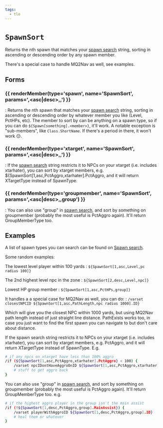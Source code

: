 ```yaml
---
tags:
  - tlo
---
```

# `SpawnSort`

<!--tlo-desc-start-->
Returns the nth spawn that matches your [spawn search] string, sorting in ascending or descending order by any spawn member.

There's a special case to handle MQ2Nav as well, see examples.
<!--tlo-desc-end-->

## Forms
<!--tlo-forms-start-->
### {{ renderMember(type='spawn', name='SpawnSort', params='<n>,<asc|desc>,<member>,<spawnsearch>') }}

:   Returns the nth spawn that matches your [spawn search] string, sorting in ascending or descending order by whatever member you like (Level, PctHPs, etc). The member to sort by can be anything on a spawn type, so if you can do `${Spawn[something].<member>}`, it'll work. A notable exception is "sub-members", like `Class.ShortName`. If there's a period in there, it won't work 😔.

### {{ renderMember(type='xtarget', name='SpawnSort', params='<n>,<asc|desc>,<member>,<xtarget-specific spawnsearch>') }}

:   If the [spawn search] string restricts it to NPCs on your xtarget (i.e. includes xtarhater), you can sort by xtarget members, e.g. ${SpawnSort[1,asc,PctAggro,xtarhater].PctAggro, and it will return XTargetType instead of SpawnType. 

### {{ renderMember(type='groupmember', name='SpawnSort', params='<n>,<asc|desc>,<member>,group') }}

:   You can also use "group" in [spawn search], and sort by something on groupmember (probably the most useful is PctAggro again). It'll return GroupMemberType too. 
<!--tlo-forms-end-->

## Examples
<!--tlo-examples-start-->
A list of spawn types you can search can be found on [Spawn search](../macroquest/reference/general/spawn-search.md).

Some random examples:

The lowest level player within 100 yards
:   `${SpawnSort[1,asc,Level,pc radius 100]}`

The 2nd highest level npc in the zone
:   `${SpawnSort[2,desc,Level,npc]}`

Lowest HP group member
:   `${SpawnSort[1,asc,PctHPs,group]}`

It handles a a special case for MQ2Nav as well, you can do:
:   `/varset closestNPCID ${SpawnSort[1,asc,PathLength,npc radius 1000].ID}`

Which will give you the closest NPC within 1000 yards, but using MQ2Nav path length instead of just straight line distance. PathExists works too, in case you just want to find the first spawn you can navigate to but don't care about distance.

If the spawn search string restricts it to NPCs on your xtarget (i.e. includes xtarhater), you can sort by xtarget members, e.g. PctAggro, and it will return XTargetType instead of SpawnType. E.g.
```bash
# if any npcs on xtarget have less than 100% aggro
/if (${SpawnSort[1,asc,PctAggro,xtarhater].PctAggro} < 100) {
    /varset npcIDontHaveAggroOnID ${SpawnSort[1,asc,PctAggro,xtarhater].ID}
    # stuff to get aggro back
}
```

You can also use "group" in [spawn search], and sort by something on groupmember (probably the most useful is PctAggro again). It'll return GroupMemberType too. e.g.
```bash
# if the highest aggro player in the group isn't the main assist
/if (!${SpawnSort[1,desc,PctAggro,group].MainAssist}) {
    /varset playerWithAggroID ${SpawnSort[1,desc,PctAggro,group].ID}
    # heal them or whatever
}
```

<!--tlo-examples-end-->

<!--tlo-linkrefs-start-->
[groupmember]: ../macroquest/reference/data-types/datatype-groupmember.md
[spawn]: ../macroquest/reference/data-types/datatype-spawn.md
[xtarget]: ../macroquest/reference/data-types/datatype-xtarget.md
[spawn search]: ../macroquest/reference/general/spawn-search.md
<!--tlo-linkrefs-end-->